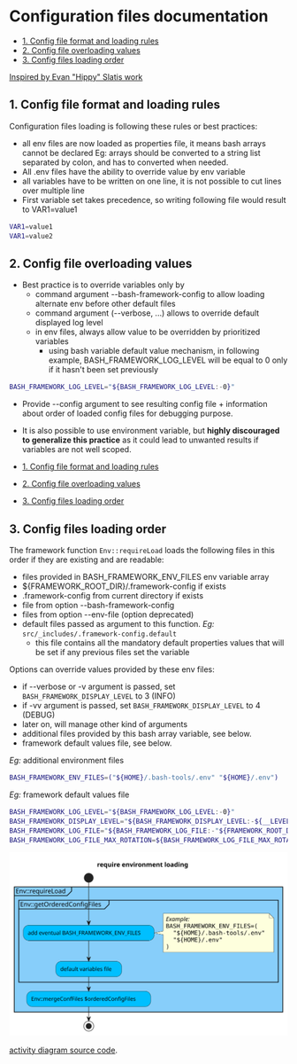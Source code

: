 # Configuration files documentation

- [1. Config file format and loading rules](#1-config-file-format-and-loading-rules)
- [2. Config file overloading values](#2-config-file-overloading-values)
- [3. Config files loading order](#3-config-files-loading-order)

[Inspired by Evan "Hippy" Slatis work](https://opensource.com/article/21/5/processing-configuration-files-shell)

## 1. Config file format and loading rules

Configuration files loading is following these rules or best practices:

- all env files are now loaded as properties file, it means bash arrays cannot
  be declared Eg: arrays should be converted to a string list separated by
  colon, and has to converted when needed.
- All .env files have the ability to override value by env variable
- all variables have to be written on one line, it is not possible to cut lines
  over multiple line
- First variable set takes precedence, so writing following file would result to
  VAR1=value1

```bash
VAR1=value1
VAR1=value2
```

## 2. Config file overloading values

- Best practice is to override variables only by
  - command argument --bash-framework-config to allow loading alternate env
    before other default files
  - command argument (--verbose, ...) allows to override default displayed log
    level
  - in env files, always allow value to be overridden by prioritized variables
    - using bash variable default value mechanism, in following example,
      BASH_FRAMEWORK_LOG_LEVEL will be equal to 0 only if it hasn't been set
      previously

```bash
BASH_FRAMEWORK_LOG_LEVEL="${BASH_FRAMEWORK_LOG_LEVEL:-0}"
```

- Provide --config argument to see resulting config file + information about
  order of loaded config files for debugging purpose.
- It is also possible to use environment variable, but **highly discouraged to
  generalize this practice** as it could lead to unwanted results if variables
  are not well scoped.

- [1. Config file format and loading rules](#1-config-file-format-and-loading-rules)
- [2. Config file overloading values](#2-config-file-overloading-values)
- [3. Config files loading order](#3-config-files-loading-order)

## 3. Config files loading order

<!-- markdownlint-capture -->
<!-- markdownlint-disable MD033 -->

<a name="config_file_order" id="config_file_order"></a>

<!-- markdownlint-restore -->

The framework function `Env::requireLoad` loads the following files in this
order if they are existing and are readable:

- files provided in BASH_FRAMEWORK_ENV_FILES env variable array
- ${FRAMEWORK_ROOT_DIR}/.framework-config if exists
- .framework-config from current directory if exists
- file from option --bash-framework-config
- files from option --env-file (option deprecated)
- default files passed as argument to this function. _Eg:_
  `src/_includes/.framework-config.default`
  - this file contains all the mandatory default properties values that will be
    set if any previous files set the variable

Options can override values provided by these env files:

- if --verbose or -v argument is passed, set `BASH_FRAMEWORK_DISPLAY_LEVEL` to 3
  (INFO)
- if -vv argument is passed, set `BASH_FRAMEWORK_DISPLAY_LEVEL` to 4 (DEBUG)
- later on, will manage other kind of arguments
- additional files provided by this bash array variable, see below.
- framework default values file, see below.

_Eg:_ additional environment files

```bash
BASH_FRAMEWORK_ENV_FILES=("${HOME}/.bash-tools/.env" "${HOME}/.env")
```

_Eg:_ framework default values file

```bash
BASH_FRAMEWORK_LOG_LEVEL="${BASH_FRAMEWORK_LOG_LEVEL:-0}"
BASH_FRAMEWORK_DISPLAY_LEVEL="${BASH_FRAMEWORK_DISPLAY_LEVEL:-${__LEVEL_WARNING}}"
BASH_FRAMEWORK_LOG_FILE="${BASH_FRAMEWORK_LOG_FILE:-"${FRAMEWORK_ROOT_DIR}/logs/${SCRIPT_NAME}.log"}"
BASH_FRAMEWORK_LOG_FILE_MAX_ROTATION=${BASH_FRAMEWORK_LOG_FILE_MAX_ROTATION:-5}"
```

![activity diagram to explain how Env::requireLoad is working](../images/envRequireLoad.svg)

[activity diagram source code](https://github.com/fchastanet/bash-tools-framework/blob/master/src/Env/activityDiagram.puml).
